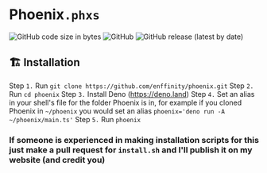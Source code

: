 # Phoenix`.phxs`
![GitHub code size in bytes](https://img.shields.io/github/languages/code-size/enffinity/phoenix) ![GitHub](https://img.shields.io/github/license/enffinity/phoenix) ![GitHub release (latest by date)](https://img.shields.io/github/v/release/enffinity/phoenix)

## 🏗️ Installation
Step `1.` Run `git clone https://github.com/enffinity/phoenix.git`
Step `2.` Run `cd phoenix`
Step `3.` Install Deno (https://deno.land)
Step `4.` Set an alias in your shell's file for the folder Phoenix is in, for example if you cloned Phoenix in `~/phoenix` you would set an alias `phoenix='deno run -A ~/phoenix/main.ts'`
Step `5.` Run `phoenix`

### If someone is experienced in making installation scripts for this just make a pull request for `install.sh` and I'll publish it on my website (and credit you)
